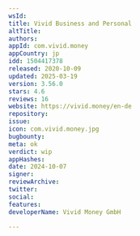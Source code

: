 ```yaml
---
wsId: 
title: Vivid Business and Personal
altTitle: 
authors: 
appId: com.vivid.money
appCountry: jp
idd: 1504417378
released: 2020-10-09
updated: 2025-03-19
version: 3.56.0
stars: 4.6
reviews: 16
website: https://vivid.money/en-de
repository: 
issue: 
icon: com.vivid.money.jpg
bugbounty: 
meta: ok
verdict: wip
appHashes: 
date: 2024-10-07
signer: 
reviewArchive: 
twitter: 
social: 
features: 
developerName: Vivid Money GmbH

---
```


